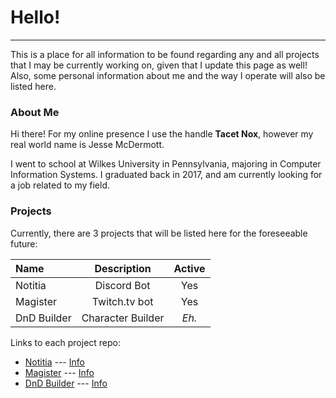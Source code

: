 # Hello!
* * *

This is a place for all information to be found regarding any and all projects that I may be currently working on, given that I update this page as well! Also, some personal information about me and the way I operate will also be listed here.

### About Me

Hi there!
For my online presence I use the handle **Tacet Nox**, however my real world name is Jesse McDermott.

I went to school at Wilkes University in Pennsylvania, majoring in Computer Information Systems.
I graduated back in 2017, and am currently looking for a job related to my field.


### Projects

Currently, there are 3 projects that will be listed here for the foreseeable future:

| Name         | Description        | Active |
|:-------------|:------------------:|:------:|
| Notitia      | Discord Bot        | Yes    |  
| Magister     | Twitch.tv bot      | Yes    |  
| DnD Builder  | Character Builder  | *Eh.*  |  

Links to each project repo:

* [Notitia](https://github.com/TacetNoxPavor/Notitia) --- [Info](./Projects/Notitia.md)
* [Magister](https://github.com/TacetNoxPavor/Magister) --- [Info](./Projects/Magister.md)
* [DnD Builder](https://github.com/TacetNoxPavor/DnD5e-Character-Builder) --- [Info](./Projects/DnD-Builder.md)
